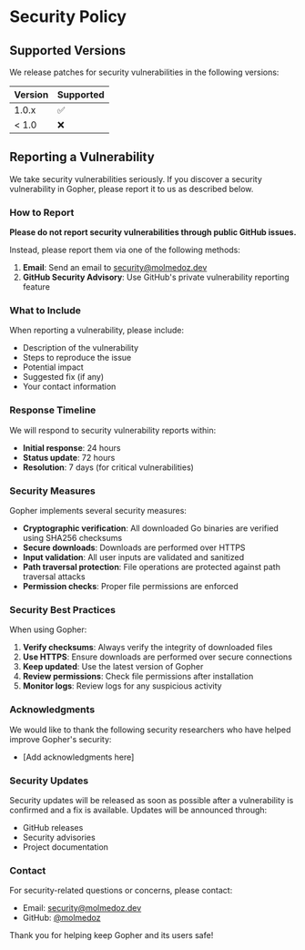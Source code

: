 # Security Policy

## Supported Versions

We release patches for security vulnerabilities in the following versions:

| Version | Supported          |
| ------- | ------------------ |
| 1.0.x   | :white_check_mark: |
| < 1.0   | :x:                |

## Reporting a Vulnerability

We take security vulnerabilities seriously. If you discover a security vulnerability in Gopher, please report it to us as described below.

### How to Report

**Please do not report security vulnerabilities through public GitHub issues.**

Instead, please report them via one of the following methods:

1. **Email**: Send an email to [security@molmedoz.dev](mailto:security@molmedoz.dev)
2. **GitHub Security Advisory**: Use GitHub's private vulnerability reporting feature

### What to Include

When reporting a vulnerability, please include:

- Description of the vulnerability
- Steps to reproduce the issue
- Potential impact
- Suggested fix (if any)
- Your contact information

### Response Timeline

We will respond to security vulnerability reports within:

- **Initial response**: 24 hours
- **Status update**: 72 hours
- **Resolution**: 7 days (for critical vulnerabilities)

### Security Measures

Gopher implements several security measures:

- **Cryptographic verification**: All downloaded Go binaries are verified using SHA256 checksums
- **Secure downloads**: Downloads are performed over HTTPS
- **Input validation**: All user inputs are validated and sanitized
- **Path traversal protection**: File operations are protected against path traversal attacks
- **Permission checks**: Proper file permissions are enforced

### Security Best Practices

When using Gopher:

1. **Verify checksums**: Always verify the integrity of downloaded files
2. **Use HTTPS**: Ensure downloads are performed over secure connections
3. **Keep updated**: Use the latest version of Gopher
4. **Review permissions**: Check file permissions after installation
5. **Monitor logs**: Review logs for any suspicious activity

### Acknowledgments

We would like to thank the following security researchers who have helped improve Gopher's security:

- [Add acknowledgments here]

### Security Updates

Security updates will be released as soon as possible after a vulnerability is confirmed and a fix is available. Updates will be announced through:

- GitHub releases
- Security advisories
- Project documentation

### Contact

For security-related questions or concerns, please contact:

- Email: [security@molmedoz.dev](mailto:security@molmedoz.dev)
- GitHub: [@molmedoz](https://github.com/molmedoz)

Thank you for helping keep Gopher and its users safe!
